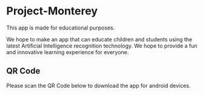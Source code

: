 # Project-Monterey
This app is made for educational purposes. 

We hope to make an app that can educate children and students using the latest Artificial Intelligence recognition technology. We hope to provide a fun and innovative learning experience for everyone.

## QR Code
Please scan the QR Code below to download the app for android devices.

